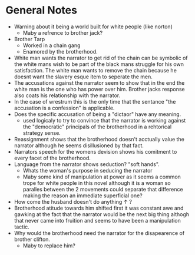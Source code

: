 
# General Notes
- Warning about it being a world built for white people (like norton)
	- Maby a refrence to brother jack?
- Brother Tarp
	- Worked in a chain gang
	- Enamored by the brotherhood. 
- White man wants the narrator to get rid of the chain can be symbolic of the white mans wish to be part of the black mans struggle for his own satisfaction. The white man wants to remove the chain because he doesnt want the slavery esque item to seperate the men.
- The accusations against the narrator seem to show that in the end the white man is the one who has power over him. Brother jacks response also coats his relationship with the narrator.
- In the case of wrestrum this is the only time that the sentance "the accusation is a confession" is applicable.
- Does the specific accusation of being a "dictaor" have any meaning.
	- used logicaly to try to convince that the narrator is working against the "democratic" principals of the brotherhood in a rehtorical strategy sense.
- Reassignment shows that the brotherhood doesn't acctually value the narrator although he seems disillusioned by that fact. 
- Narrators speech for the womens devision shows his comitment to every facet of the brotherhood.
- Language from the narrator shows seduction? "soft hands".
	- Whats the woman's purpose in seducing the narrator
	- Maby some kind of manipulation at power as it seems a common trope for white people in this novel although it is a woman so paralles between the 2 movements could separate that difference making the reason an immediate  superficial one?
- How come the husband doesn't do anything $\uparrow$ ?
- Brotherhood atitude towards him shifted first it was constant awe and gawking at the fact that the narrator  would be the next big thing althogh that never came into fruition and seems to have been a manipulation tactic.
- Why would the brotherhood need the narrator for the disapearence of brother clifton.
	- Maby to replace him?